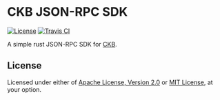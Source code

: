 # CKB JSON-RPC SDK

[![License]](#license)
[![Travis CI]](https://travis-ci.com/yangby-cryptape/ckb-jsonrpc-sdk)

A simple rust JSON-RPC SDK for [CKB].

[License]: https://img.shields.io/badge/License-Apache--2.0%20OR%20MIT-blue.svg
[Travis CI]: https://img.shields.io/travis/com/yangby-cryptape/ckb-jsonrpc-sdk.svg
[CKB]: https://github.com/nervosnetwork/ckb

## License

Licensed under either of [Apache License, Version 2.0] or [MIT License], at
your option.

[Apache License, Version 2.0]: LICENSE-APACHE
[MIT License]: LICENSE-MIT
